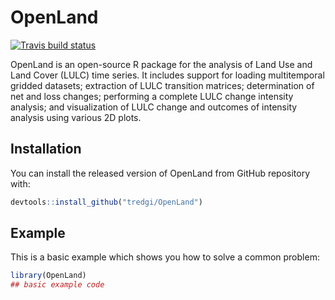 
<!-- README.md is generated from README.Rmd. Please edit that file -->

# OpenLand

<!-- badges: start -->

[![Travis build
status](https://travis-ci.org/tredgi/OpenLand.svg?branch=master)](https://travis-ci.org/tredgi/OpenLand)
<!-- badges: end -->

OpenLand is an open-source R package for the analysis of Land Use and
Land Cover (LULC) time series. It includes support for loading
multitemporal gridded datasets; extraction of LULC transition matrices;
determination of net and loss changes; performing a complete LULC change
intensity analysis; and visualization of LULC change and outcomes of
intensity analysis using various 2D plots.

## Installation

You can install the released version of OpenLand from GitHub repository
with:

``` r
devtools::install_github("tredgi/OpenLand")
```

## Example

This is a basic example which shows you how to solve a common problem:

``` r
library(OpenLand)
## basic example code
```
